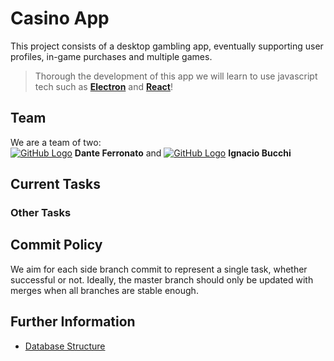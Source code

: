 # Casino App
This project consists of a desktop gambling app, eventually supporting user profiles, in-game purchases and multiple games.
> Thorough the development of this app we will learn to use javascript tech such as
**[Electron](https://github.com/electron)** and **[React](https://github.com/facebook/react)**!

## Team
We are a team of two:\
[![GitHub Logo](https://docs.github.com/assets/cb-803/images/site/favicon.svg)](https://github.com/DanteFerronato) **Dante Ferronato** and [![GitHub Logo](https://docs.github.com/assets/cb-803/images/site/favicon.svg)](https://github.com/NachoBOkita1) **Ignacio Bucchi**

## Current Tasks
<!-- TO DO -->

### Other Tasks

## Commit Policy
We aim for each side branch commit to represent a single task, whether successful or not.
Ideally, the master branch should only be updated with merges when all branches are stable enough.

## Further Information
+ [Database Structure](/DB/README.md)